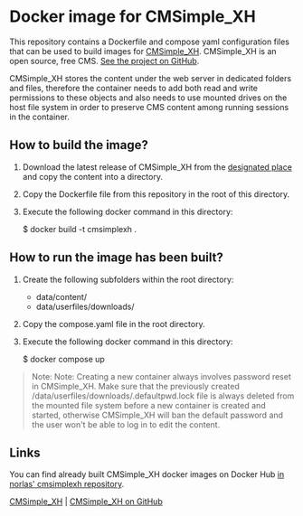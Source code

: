 # Docker image for CMSimple_XH

This repository contains a Dockerfile and compose yaml configuration files that can be used to build images for [CMSimple_XH](https://www.cmsimple-xh.org). CMSimple_XH is an open source, free CMS. [See the project on GitHub](https://www.cmsimple-xh.org).

CMSimple_XH stores the content under the web server in dedicated folders and files, therefore the container needs to add both read and write permissions to these objects and also needs to use mounted drives on the host file system in order to preserve CMS content among running sessions in the container.

## How to build the image?

1. Download the latest release of CMSimple_XH from the [designated place](https://github.com/cmsimple-xh/cmsimple-xh/releases) and copy the content into a directory.
2. Copy the Dockerfile file from this repository in the root of this directory.
3. Execute the following docker command in this directory:

    $ docker build -t cmsimplexh .

## How to run the image has been built?

1. Create the following subfolders within the root directory:
    * data/content/
    * data/userfiles/downloads/
2. Copy the compose.yaml file in the root directory.
3. Execute the following docker command in this directory:

    $ docker compose up

> Note: Note: Creating a new container always involves password reset in CMSimple_XH. Make sure that the previously created /data/userfiles/downloads/.defaultpwd.lock file is always deleted from the mounted file system before a new container is created and started, otherwise CMSimple_XH will ban the default password and the user won't be able to log in to edit the content.

## Links

You can find already built CMSimple_XH docker images on Docker Hub [in norlas' cmsimplexh repository](https://hub.docker.com/repository/docker/norlas/cmsimplexh/general).

[CMSimple_XH](https://www.cmsimple-xh.org) |
[CMSimple_XH on GitHub](https://github.com/cmsimple-xh/cmsimple-xh)
